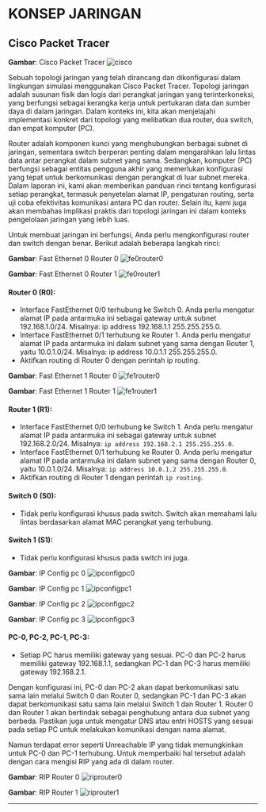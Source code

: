 # KONSEP JARINGAN
## Cisco Packet Tracer

**Gambar**: Cisco Packet Tracer
![cisco](assets/cisco.png)

Sebuah topologi jaringan yang telah dirancang dan dikonfigurasi dalam lingkungan simulasi menggunakan Cisco Packet Tracer. Topologi jaringan adalah susunan fisik dan logis dari perangkat jaringan yang terinterkoneksi, yang berfungsi sebagai kerangka kerja untuk pertukaran data dan sumber daya di dalam jaringan. Dalam konteks ini, kita akan menjelajahi implementasi konkret dari topologi yang melibatkan dua router, dua switch, dan empat komputer (PC).

Router adalah komponen kunci yang menghubungkan berbagai subnet di jaringan, sementara switch berperan penting dalam mengarahkan lalu lintas data antar perangkat dalam subnet yang sama. Sedangkan, komputer (PC) berfungsi sebagai entitas pengguna akhir yang memerlukan konfigurasi yang tepat untuk berkomunikasi dengan perangkat di luar subnet mereka. Dalam laporan ini, kami akan memberikan panduan rinci tentang konfigurasi setiap perangkat, termasuk penyetelan alamat IP, pengaturan routing, serta uji coba efektivitas komunikasi antara PC dan router. Selain itu, kami juga akan membahas implikasi praktis dari topologi jaringan ini dalam konteks pengelolaan jaringan yang lebih luas.

Untuk membuat jaringan ini berfungsi, Anda perlu mengkonfigurasi router dan switch dengan benar. Berikut adalah beberapa langkah rinci:

**Gambar**: Fast Ethernet 0 Router 0
![fe0router0](assets/fe0router0.jpeg)

**Gambar**: Fast Ethernet 0 Router 1
![fe0router1](assets/fe0router1.jpeg)

#### Router 0 (R0):
- Interface FastEthernet 0/0 terhubung ke Switch 0. Anda perlu mengatur alamat IP pada antarmuka ini sebagai gateway untuk subnet 192.168.1.0/24. Misalnya: ip address 192.168.1.1 255.255.255.0.
- Interface FastEthernet 0/1 terhubung ke Router 1. Anda perlu mengatur alamat IP pada antarmuka ini dalam subnet yang sama dengan Router 1, yaitu 10.0.1.0/24. Misalnya: ip address 10.0.1.1 255.255.255.0.
- Aktifkan routing di Router 0 dengan perintah ip routing.

**Gambar**: Fast Ethernet 1 Router 0
![fe1router0](assets/fe1router0.jpeg)

**Gambar**: Fast Ethernet 1 Router 1
![fe1router1](assets/fe1router1.jpeg)

#### Router 1 (R1):
- Interface FastEthernet 0/0 terhubung ke Switch 1. Anda perlu mengatur alamat IP pada antarmuka ini sebagai gateway untuk subnet 192.168.2.0/24. Misalnya: `ip address 192.168.2.1 255.255.255.0`.
- Interface FastEthernet 0/1 terhubung ke Router 0. Anda perlu mengatur alamat IP pada antarmuka ini dalam subnet yang sama dengan Router 0, yaitu 10.0.1.0/24. Misalnya: `ip address 10.0.1.2 255.255.255.0`.
- Aktifkan routing di Router 1 dengan perintah `ip routing`.

#### Switch 0 (S0):
- Tidak perlu konfigurasi khusus pada switch. Switch akan memahami lalu lintas berdasarkan alamat MAC perangkat yang terhubung.

#### Switch 1 (S1):
- Tidak perlu konfigurasi khusus pada switch ini juga.

**Gambar**: IP Config pc 0
![ipconfigpc0](assets/ipconfigpc0.jpeg)

**Gambar**: IP Config pc 1
![ipconfigpc1](assets/ipconfigpc1.jpeg)

**Gambar**: IP Config pc 2
![ipconfigpc2](assets/ipconfigpc2.jpeg)

**Gambar**: IP Config pc 3
![ipconfigpc3](assets/ipconfigpc3.jpeg)

#### PC-0, PC-2, PC-1, PC-3:
- Setiap PC harus memiliki gateway yang sesuai. PC-0 dan PC-2 harus memiliki gateway 192.168.1.1, sedangkan PC-1 dan PC-3 harus memiliki gateway 192.168.2.1.

Dengan konfigurasi ini, PC-0 dan PC-2 akan dapat berkomunikasi satu sama lain melalui Switch 0 dan Router 0, sedangkan PC-1 dan PC-3 akan dapat berkomunikasi satu sama lain melalui Switch 1 dan Router 1. Router 0 dan Router 1 akan bertindak sebagai penghubung antara dua subnet yang berbeda. Pastikan juga untuk mengatur DNS atau entri HOSTS yang sesuai pada setiap PC untuk melakukan komunikasi dengan nama alamat.

Namun terdapat error seperti Unreachable IP yang tidak memungkinkan untuk PC-0 dan PC-1 terhubung. Untuk memperbaiki hal tersebut adalah dengan cara mengisi RIP yang ada di dalam router.

**Gambar**: RIP Router 0
![riprouter0](assets/riprouter0.jpeg)

**Gambar**: RIP Router 1
![riprouter1](assets/riprouter1.jpeg)
***
